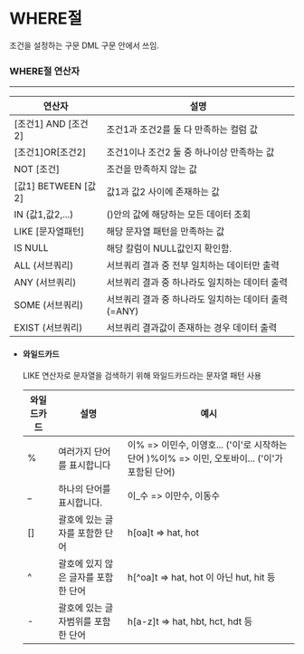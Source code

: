 # WHERE절

조건을 설정하는 구문 DML 구문 안에서 쓰임.



### WHERE절 연산자

------

| 연산자              | 설명                                                 |
| ------------------- | ---------------------------------------------------- |
| [조건1] AND [조건2] | 조건1과 조건2를 둘 다 만족하는 컬럼 값               |
| [조건1]OR[조건2]    | 조건1이나 조건2 둘 중 하나이상 만족하는 값           |
| NOT [조건]          | 조건을 만족하지 않는 값                              |
| [값1] BETWEEN [값2] | 값1과 값2 사이에 존재하는 값                         |
| IN (값1,값2,...)    | ()안의 값에 해당하는 모든 데이터 조회                |
| LIKE [문자열패턴]   | 해당 문자열 패턴을 만족하는 값                       |
| IS NULL             | 해당 칼럼이 NULL값인지 확인함.                       |
| ALL (서브쿼리)      | 서브쿼리 결과 중 전부 일치하는 데이터만 출력         |
| ANY (서브쿼리)      | 서브쿼리 결과 중 하나라도 일치하는 데이터 출력       |
| SOME (서브쿼리)     | 서브쿼리 결과 중 하나라도 일치하는 데이터 출력(=ANY) |
| EXIST (서브쿼리)    | 서브쿼리 결과값이 존재하는 경우 데이터 출력          |



- #### 와일드카드

  LIKE 연산자로 문자열을 검색하기 위해 와일드카드라는 문자열 패턴 사용

  | 와일드카드 | 설명                                | 예시                                                         |
  | ---------- | ----------------------------------- | ------------------------------------------------------------ |
  | %          | 여러가지 단어를 표시합니다          | 이% => 이민수, 이영호... ('이'로 시작하는 단어 )%이% => 이민, 오토바이... ('이'가 포함된 단어) |
  | _          | 하나의 단어를 표시합니다.           | 이_수 => 이만수, 이동수                                      |
  | []         | 괄호에 있는 글자를 포함한 단어      | h[oa]t => hat, hot                                           |
  | ^          | 괄호에 있지 않은 글자를 포함한 단어 | h[^oa]t => hat, hot 이 아닌 hut, hit 등                      |
  | -          | 괄호에 있는 글자범위를 포함한 단어  | h[a-z]t => hat, hbt, hct, hdt 등                             |

   